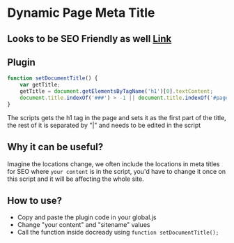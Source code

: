 # Dynamic Page Meta Title
## Looks to be SEO Friendly as well [Link](https://webmasters.stackexchange.com/questions/116411/is-a-dynamic-page-title-tag-updated-by-javascript-bad-for-seo)

## Plugin
``` js
function setDocumentTitle() {
	var getTitle;
	getTitle = document.getElementsByTagName('h1')[0].textContent;
	document.title.indexOf('###') > -1 || document.title.indexOf('#pagetitle#') > -1 ? document.title = ` `+ getTitle +` | your content | sitename` : null;  
}
```

The scripts gets the h1 tag in the page and sets it as the first part of the title, the rest of it is separated by "|" and needs to be edited in the script

## Why it can be useful?
Imagine the locations change, we often include the locations in meta titles for SEO where `your content` is in the script, you'd have to change it once on this script and it will be affecting the whole site.

## How to use?
* Copy and paste the plugin code in your global.js
* Change "your content" and "sitename" values 
* Call the function inside docready using `function setDocumentTitle();`
